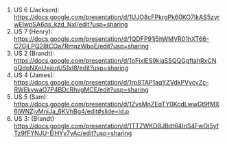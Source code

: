 1. US 6 (Jackson): https://docs.google.com/presentation/d/1UJO8cFPkrgPk60KO7IkAS5zyrwElwpSA6qs_kzd_NxI/edit?usp=sharing
2. US 7 (Henry): https://docs.google.com/presentation/d/1QDFP91j5hWMVR01hXT66-C7GjLPQ28tCOa7RmqzWboE/edit?usp=sharing
3. US 2 (Brandt): https://docs.google.com/presentation/d/1oFjxIES9kiaSSQQGgftahRxCNqQdpNXnUxjoqU51xl8/edit?usp=sharing
4. US 4 (James): https://docs.google.com/presentation/d/1rp8TAP1aqYZVdkPVycvZc-RWEkywaO7P4BDcRhvgMCE/edit?usp=sharing 
5. US 5 (Sam): https://docs.google.com/presentation/d/1ZvsMnZEqTY0KcdLwwGt9fMX6jWNZjvMniJa_6KVhBg4/edit#slide=id.p
6. US 3: (Brandt) https://docs.google.com/presentation/d/1TTZWKDBJBdt64InS4FwOI5yfTz9fFYNJU-ElHYy7yAc/edit?usp=sharing
